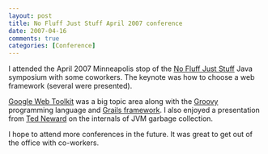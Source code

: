 ```yaml
---
layout: post
title: No Fluff Just Stuff April 2007 conference
date: 2007-04-16
comments: true
categories: [Conference] 
---
```


I attended the April 2007 Minneapolis stop of the [No Fluff Just Stuff](http://www.nofluffjuststuff.com) Java symposium with some coworkers. The keynote was how to choose a web framework (several were presented).

[Google Web Toolkit](http://code.google.com/webtoolkit/) was a big topic area along with the [Groovy](http://groovy.codehaus.org/) programming language and [Grails framework](http://www.grails.org/). I also enjoyed a presentation from [Ted Neward](http://tedneward.com/) on the internals of JVM garbage collection.

I hope to attend more conferences in the future. It was great to get out of the office with co-workers.
